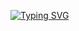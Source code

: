 [![Typing SVG](https://readme-typing-svg.demolab.com/?lines=Merhaba;+Ben+Ümit;Yazılım+öğreniyorum;GitHub+profilime+hoş+geldin)](https://git.io/typing-svg)

